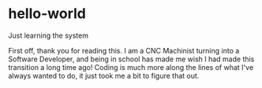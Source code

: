 # hello-world
Just learning the system

First off, thank you for reading this. I am a CNC Machinist turning into a Software Developer, and being in school has made me wish I had made this transition a long time ago! Coding is much more along the lines of what I've always wanted to do, it just took me a bit to figure that out.
